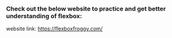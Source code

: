 ### Check out the below website to practice and get better understanding of flexbox:

website link: https://flexboxfroggy.com/